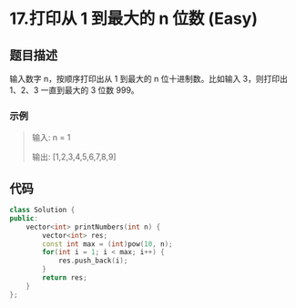 # 17.打印从 1 到最大的 n 位数 (Easy)

## 题目描述

输入数字 n，按顺序打印出从 1 到最大的 n 位十进制数。比如输入 3，则打印出 1、2、3 一直到最大的 3 位数 999。

### 示例

> 输入: n = 1
> 
> 输出: [1,2,3,4,5,6,7,8,9]

## 代码

```c++
class Solution {
public:
    vector<int> printNumbers(int n) {
        vector<int> res;
        const int max = (int)pow(10, n);
        for(int i = 1; i < max; i++) {
            res.push_back(i);
        }
        return res;
    }
};
```